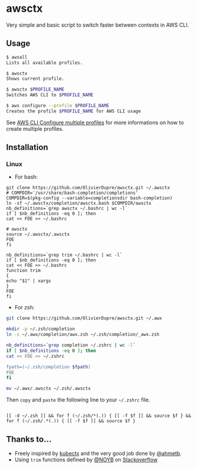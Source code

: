 # awsctx
Very simple and basic script to switch faster between contexts in AWS CLI.

## Usage
```bash
$ awsall
Lists all available profiles.

$ awsctx 
Shows current profile.

$ awsctx $PROFILE_NAME
Switches AWS CLI to $PROFILE_NAME

$ aws configure --profile $PROFILE_NAME
Creates the profile $PROFILE_NAME for AWS CLI usage
```
See [AWS CLI Configure multiple profiles](https://docs.aws.amazon.com/cli/latest/userguide/cli-chap-configure.html#cli-quick-configuration-multi-profiles) for more informations on how to create multiple profiles.

## Installation
### Linux
* For bash:
```
git clone https://github.com/OlivierDupre/awsctx.git ~/.awsctx
# COMPDIR='/usr/share/bash-completion/completions'
COMPDIR=$(pkg-config --variable=completionsdir bash-completion)
ln -sf ~/.awsctx/completion/awsctx.bash $COMPDIR/awsctx
nb_definitions=`grep awsctx ~/.bashrc | wc -l`
if [ $nb_definitions -eq 0 ]; then
cat << FOE >> ~/.bashrc

# awsctx
source ~/.awsctx/.awsctx
FOE
fi

nb_definitions=`grep trim ~/.bashrc | wc -l`
if [ $nb_definitions -eq 0 ]; then
cat << FOE >> ~/.bashrc
function trim
{
echo "$1" | xargs
}
FOE
fi

```

* For zsh:

``` zsh
git clone https://github.com/OlivierDupre/awsctx.git ~/.awx

mkdir -p ~/.zsh/completion
ln -s ~/.awx/completion/awx.zsh ~/.zsh/completion/_awx.zsh

nb_definitions=`grep completion ~/.zshrc | wc -l`
if [ $nb_definitions -eq 0 ]; then
cat << FOE >> ~/.zshrc

fpath=(~/.zsh/completion $fpath)
FOE
fi

mv ~/.awx/.awsctx ~/.zsh/.awsctx

```

Then `copy` and `paste` the following line to your `~/.zshrc` file.

```

[[ -d ~/.zsh ]] && for f (~/.zsh/*(.)) { [[ -f $f ]] && source $f } && for f (~/.zsh/.*(.)) { [[ -f $f ]] && source $f }

```

## Thanks to...
* Freely inspired by [kubectx](https://kubectx.dev/) and the very good job done by [@ahmetb](https://github.com/ahmetb).
* Using `trim` functions defined by [@NOYB](https://stackoverflow.com/users/5145161/noyb) on [Stackoverflow](https://stackoverflow.com/a/43725798/2003148)